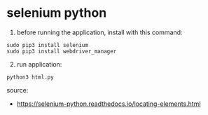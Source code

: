 # selenium python

1. before running the application, install with this command:
```
sudo pip3 install selenium
sudo pip3 install webdriver_manager
```

2. run application:
```
python3 html.py
```

source:
- https://selenium-python.readthedocs.io/locating-elements.html